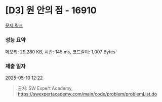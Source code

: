 # [D3] 원 안의 점 - 16910 

[문제 링크](https://swexpertacademy.com/main/code/problem/problemDetail.do?contestProbId=AYcllbDqUVgDFASR) 

### 성능 요약

메모리: 29,280 KB, 시간: 145 ms, 코드길이: 1,007 Bytes

### 제출 일자

2025-05-10 12:22



> 출처: SW Expert Academy, https://swexpertacademy.com/main/code/problem/problemList.do